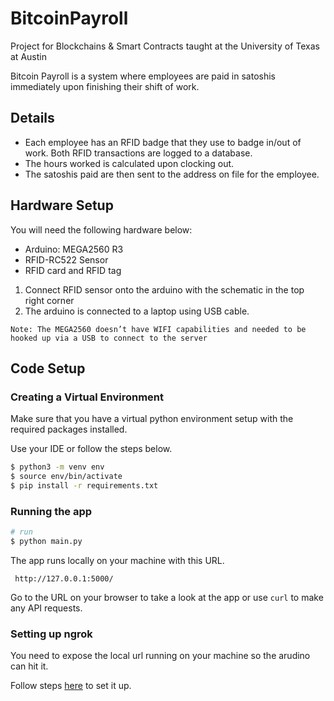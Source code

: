 # BitcoinPayroll
Project for Blockchains &amp; Smart Contracts taught at the University of Texas at Austin

Bitcoin Payroll is a system where employees are paid in satoshis immediately upon finishing their shift of work.

## Details

- Each employee has an RFID badge that they use to badge in/out of work. Both RFID transactions are logged to a database. 
- The hours worked is calculated upon clocking out. 
- The satoshis paid are then sent to the address on file for the employee.

## Hardware Setup

You will need the following hardware below:

- Arduino: MEGA2560 R3
- RFID-RC522 Sensor 
- RFID card and RFID tag

1. Connect RFID sensor onto the arduino with the schematic in the top right corner 
1. The arduino is connected to a laptop using USB cable. 

```Note: The MEGA2560 doesn’t have WIFI capabilities and needed to be hooked up via a USB to connect to the server```

## Code Setup

### Creating a Virtual Environment

Make sure that you have a virtual python environment setup with the required packages installed.

Use your IDE or follow the steps below.

```bash
$ python3 -m venv env
$ source env/bin/activate
$ pip install -r requirements.txt
```

### Running the app

```bash
# run
$ python main.py
```

The app runs locally on your machine with this URL.

`` http://127.0.0.1:5000/``

Go to the URL on your browser to take a look at the app or use ``curl`` to make any API requests.

### Setting up ngrok

You need to expose the local url running on your machine so the arudino can hit it.

Follow steps [here](https://ngrok.com/docs/getting-started) to set it up.
